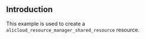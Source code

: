 ## Introduction

This example is used to create a `alicloud_resource_manager_shared_resource` resource.
